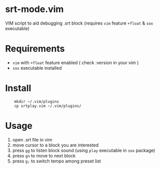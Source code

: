 # srt-mode.vim
VIM script to aid debugging .srt block (requires `vim` feature `+float` &amp; `sox` executable)

# Requirements

- `vim` with `+float` feature enabled ( check :version in your vim )
- `sox` executable installed

# Install

```
    mkdir ~/.vim/plugins
    cp srtplay.vim ~/.vim/plugins/
```

# Usage

1. open .srt file in vim
1. move cursor to a block you are interested
1. press `gg` to listen block sound (using `play` executable in `sox` package)
1. press `gn` to move to next block
1. press `g;` to switch tempo among preset list
